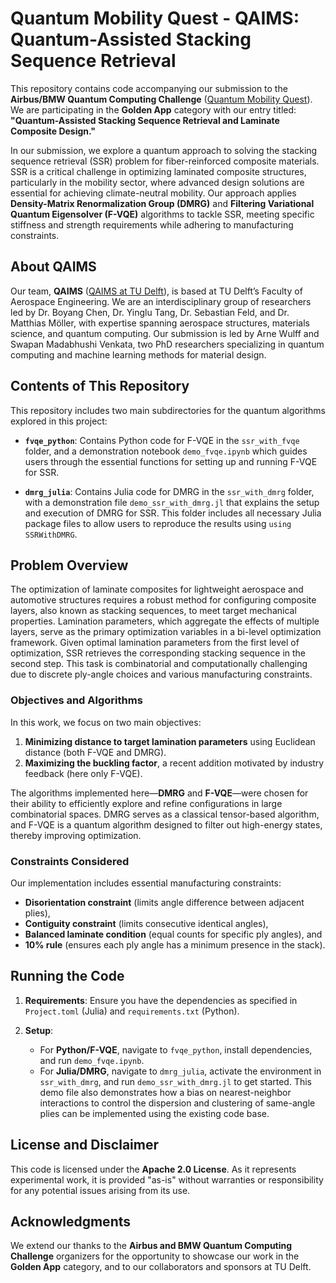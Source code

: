 # Quantum Mobility Quest - QAIMS: Quantum-Assisted Stacking Sequence Retrieval

This repository contains code accompanying our submission to the **Airbus/BMW Quantum Computing Challenge** ([Quantum Mobility Quest](https://qcc.thequantuminsider.com/)). We are participating in the **Golden App** category with our entry titled: **"Quantum-Assisted Stacking Sequence Retrieval and Laminate Composite Design."**

In our submission, we explore a quantum approach to solving the stacking sequence retrieval (SSR) problem for fiber-reinforced composite materials. SSR is a critical challenge in optimizing laminated composite structures, particularly in the mobility sector, where advanced design solutions are essential for achieving climate-neutral mobility. Our approach applies **Density-Matrix Renormalization Group (DMRG)** and **Filtering Variational Quantum Eigensolver (F-VQE)** algorithms to tackle SSR, meeting specific stiffness and strength requirements while adhering to manufacturing constraints.

## About QAIMS

Our team, **QAIMS** ([QAIMS at TU Delft](https://www.tudelft.nl/lr/qaims)), is based at TU Delft’s Faculty of Aerospace Engineering. We are an interdisciplinary group of researchers led by Dr. Boyang Chen, Dr. Yinglu Tang, Dr. Sebastian Feld, and Dr. Matthias Möller, with expertise spanning aerospace structures, materials science, and quantum computing. Our submission is led by Arne Wulff and Swapan Madabhushi Venkata, two PhD researchers specializing in quantum computing and machine learning methods for material design.

## Contents of This Repository

This repository includes two main subdirectories for the quantum algorithms explored in this project:

- **`fvqe_python`**: Contains Python code for F-VQE in the `ssr_with_fvqe` folder, and a demonstration notebook `demo_fvqe.ipynb` which guides users through the essential functions for setting up and running F-VQE for SSR.

- **`dmrg_julia`**: Contains Julia code for DMRG in the `ssr_with_dmrg` folder, with a demonstration file `demo_ssr_with_dmrg.jl` that explains the setup and execution of DMRG for SSR. This folder includes all necessary Julia package files to allow users to reproduce the results using `using SSRWithDMRG`.

## Problem Overview

The optimization of laminate composites for lightweight aerospace and automotive structures requires a robust method for configuring composite layers, also known as stacking sequences, to meet target mechanical properties. Lamination parameters, which aggregate the effects of multiple layers, serve as the primary optimization variables in a bi-level optimization framework. Given optimal lamination parameters from the first level of optimization, SSR retrieves the corresponding stacking sequence in the second step. This task is combinatorial and computationally challenging due to discrete ply-angle choices and various manufacturing constraints.

### Objectives and Algorithms

In this work, we focus on two main objectives:
1. **Minimizing distance to target lamination parameters** using Euclidean distance (both F-VQE and DMRG).
2. **Maximizing the buckling factor**, a recent addition motivated by industry feedback (here only F-VQE).

The algorithms implemented here—**DMRG** and **F-VQE**—were chosen for their ability to efficiently explore and refine configurations in large combinatorial spaces. DMRG serves as a classical tensor-based algorithm, and F-VQE is a quantum algorithm designed to filter out high-energy states, thereby improving optimization.

### Constraints Considered

Our implementation includes essential manufacturing constraints:
- **Disorientation constraint** (limits angle difference between adjacent plies),
- **Contiguity constraint** (limits consecutive identical angles),
- **Balanced laminate condition** (equal counts for specific ply angles), and
- **10% rule** (ensures each ply angle has a minimum presence in the stack).

## Running the Code

1. **Requirements**: Ensure you have the dependencies as specified in `Project.toml` (Julia) and `requirements.txt` (Python).

2. **Setup**:
   - For **Python/F-VQE**, navigate to `fvqe_python`, install dependencies, and run `demo_fvqe.ipynb`.
   - For **Julia/DMRG**, navigate to `dmrg_julia`, activate the environment in `ssr_with_dmrg`, and run `demo_ssr_with_dmrg.jl` to get started. This demo file also demonstrates how a bias on nearest-neighbor interactions to
   control the dispersion and clustering of same-angle plies can be implemented
   using the existing code base.

## License and Disclaimer

This code is licensed under the **Apache 2.0 License**. As it represents experimental work, it is provided "as-is" without warranties or responsibility for any potential issues arising from its use.

## Acknowledgments

We extend our thanks to the **Airbus and BMW Quantum Computing Challenge** organizers for the opportunity to showcase our work in the **Golden App** category, and to our collaborators and sponsors at TU Delft.